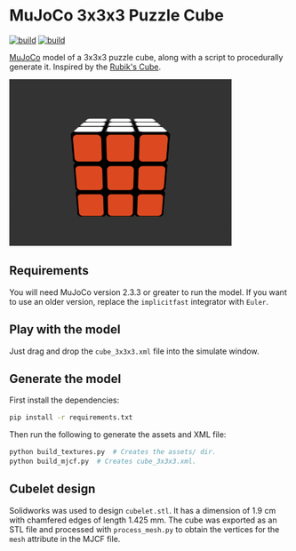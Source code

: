 # MuJoCo 3x3x3 Puzzle Cube

[![build][tests-badge]][tests]
[![build][mujoco-version]][MuJoCo]

[tests-badge]: https://github.com/kevinzakka/mujoco_cube/actions/workflows/ci.yml/badge.svg
[tests]: https://github.com/kevinzakka/mujoco_cube/actions/workflows/ci.yml
[mujoco-version]: https://img.shields.io/badge/MuJoCo-v2.3.3-blue

[MuJoCo] model of a 3x3x3 puzzle cube, along with a script to procedurally generate it. Inspired by the [Rubik's Cube].

<p float="left">
  <img src="cube3x3x3.gif" width="400">
</p>

## Requirements

You will need MuJoCo version 2.3.3 or greater to run the model. If you want to use an older version, replace the `implicitfast` integrator with `Euler`.

## Play with the model

Just drag and drop the `cube_3x3x3.xml` file into the simulate window.

## Generate the model

First install the dependencies:

```bash
pip install -r requirements.txt
```

Then run the following to generate the assets and XML file:

```bash
python build_textures.py  # Creates the assets/ dir.
python build_mjcf.py  # Creates cube_3x3x3.xml.
```

## Cubelet design

Solidworks was used to design `cubelet.stl`. It has a dimension of 1.9 cm with chamfered edges of length 1.425 mm. The cube was exported as an STL file and processed with `process_mesh.py` to obtain the vertices for the `mesh` attribute in the MJCF file.

[MuJoCo]: https://github.com/deepmind/mujoco
[Rubik's Cube]: https://en.wikipedia.org/wiki/Rubik%27s_Cube
